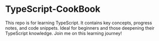 # TypeScript-CookBook
This repo is for learning TypeScript. It contains key concepts, progress notes, and code snippets. Ideal for beginners and those deepening their TypeScript knowledge. Join me on this learning journey!
